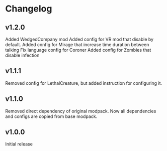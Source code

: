 # Changelog

## v1.2.0

Added WedgedCompany mod
Added config for VR mod that disable by default.
Added config for Mirage that increase time duration between talking
Fix language config for Coroner
Added config for Zombies that disable infection

## v1.1.1

Removed config for LethalCreature, but added instruction for configuring it.

## v1.1.0

Removed direct dependency of original modpack. Now all dependencies and configs are copied from base modpack.

## v1.0.0

Initial release

